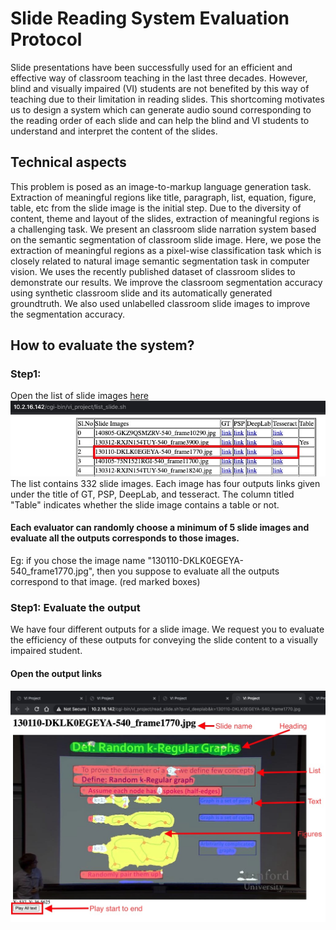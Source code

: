 # Slide Reading System Evaluation Protocol
Slide presentations have been successfully used for an efficient and effective way of classroom teaching in the last three decades. However, blind and visually impaired (VI) students are not benefited by this way of teaching due to their limitation in reading slides. This shortcoming motivates us to design a system which can generate audio sound corresponding to the reading order of each slide and can help the blind and VI students to understand and interpret the content of the slides. 
## Technical aspects
This problem is posed as an image-to-markup language generation task. Extraction of meaningful regions like title, paragraph, list, equation, figure, table, etc from the slide image is the initial step. Due to the diversity of content, theme and layout of the slides, extraction of meaningful regions is a challenging task. We present an classroom slide narration system based on the semantic segmentation of classroom slide image. Here, we pose the extraction of meaningful regions as a pixel-wise classification task which is closely related to natural image semantic segmentation task in computer vision. 
We uses the recently published dataset of classroom slides to demonstrate our results. We improve the classroom segmentation accuracy using synthetic classroom slide and its automatically generated groundtruth.  We also used unlabelled classroom slide images to improve the segmentation accuracy.

## How to evaluate the system?
### Step1:
Open the list of slide images [here](http://10.2.16.142/cgi-bin/vi_project/list_slide.sh)
![table](tableLists1.jpg)<br/>
The list contains 332 slide images.
Each image has four outputs links given under the title of GT, PSP, DeepLab, and tesseract. The column titled "Table" indicates whether the slide image contains a table or not.<br/>
#### Each evaluator can randomly choose a minimum of 5 slide images and evaluate all the outputs corresponds to those images.
Eg: if you chose the image name "130110-DKLK0EGEYA-540_frame1770.jpg", then you suppose to evaluate all the outputs correspond to that image. (red marked boxes) 

### Step1: Evaluate the output
We have four different outputs for a slide image. We request you to evaluate the efficiency of these outputs for conveying the slide content to a visually impaired student.
#### Open the output links
![deeplab output](deeplab.jpg)

